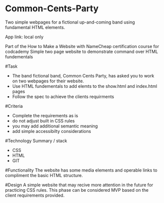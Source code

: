 # Common-Cents-Party
Two simple webpages for a fictional up-and-coming band using fundamental HTML elements. 

App link: local only

Part of the How to Make a Website with NameCheap certification course for codcademy
Simple two page website to demonstrate command over HTML fundementals

#Task
+ The band fictional band, Common Cents Party, has asked you to work on two webpages for their website.
+ Use HTML fundementals to add elemts to the show.html and index.html pages
+ Follow the spec to achieve the clients requirments

#Criteria
+ Complete the requirements as is
+ do not adjust built in CSS rules
+ you may add additional semantic meaning
+ add simple accessibilty considerations

#Technology Summary / stack
+ CSS
+ HTML
+ GIT 

#Functionality
The website has some media elements and operable links to compliment the basic HTML structure.

#Design
A simple website that may recive more attention in the future for practicing CSS rules. This phase can be considered MVP based on the client requirements provided.
